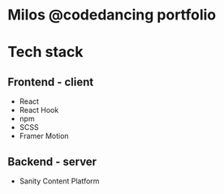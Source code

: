 # Milos @codedancing portfolio

# Tech stack

## Frontend - client
- React
- React Hook
- npm
- SCSS
- Framer Motion

## Backend - server
- Sanity Content Platform



